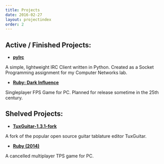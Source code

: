 ```yaml
---
title: Projects
date: 2016-02-27
layout: projectindex
order: 2
---
```


Active / Finished Projects:
-------

* [  **pyIrc**	](pyirc)

A simple, lightweight IRC Client written in Python. Created as a Socket Programming assignment for my Computer Networks lab.

* [ **Ruby: Dark Influence** ](ruby)

Singleplayer FPS Game for PC. Planned for release sometime in the 25th century.


Shelved Projects:
-------

* [ **TuxGuitar-1.3.1-fork** ](https://github.com/theokyr/TuxGuitar-1.3.1-fork)

A fork of the popular open source guitar tablature editor TuxGuitar. 

* [ **Ruby (2014)** ](ruby2014)

A cancelled multiplayer TPS game for PC.
